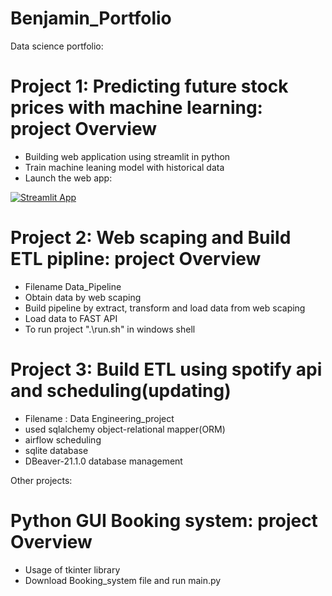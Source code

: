 # Benjamin_Portfolio
Data science portfolio:

# Project 1: Predicting future stock prices with machine learning: project Overview
* Building web application using streamlit in python
* Train machine leaning model with historical data
* Launch the web app:

[![Streamlit App](https://static.streamlit.io/badges/streamlit_badge_black_white.svg)](https://share.streamlit.io/benjaminlw1/benjamin_portfolio/main/Stocks_Market.py)

# Project 2: Web scaping and Build ETL pipline: project Overview
* Filename Data_Pipeline
* Obtain data by web scaping
* Build pipeline by extract, transform and load data from web scaping
* Load data to FAST API
* To run project ".\run.sh" in windows shell

# Project 3: Build ETL using spotify api and scheduling(updating)
* Filename : Data Engineering_project
* used sqlalchemy object-relational mapper(ORM) 
* airflow scheduling 
* sqlite database
* DBeaver-21.1.0 database management

Other projects:

# Python GUI Booking system: project Overview
* Usage of tkinter library 
* Download Booking_system file and run main.py
